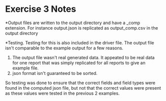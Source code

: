 Exercise 3 Notes
================

*Output files are written to the output directory and have a _comp extension.
For instance output.json is replicated as output_comp.csv in the output directory

*Testing.  Testing for this is also included in the driver file.
The output file isn't comparable to the example output for a few reasons.
1)  The output file wasn't real generated data.  It appeated to be real data for one report that was simply replicated for all reports to give an example file.
2)  json format isn't guaranteed to be sorted.

So testing was done to ensure that the correct fields and field types
were found in the computed json file, but not that the correct values were
present as these values were tested in the previous 2 examples.
